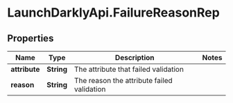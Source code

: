 # LaunchDarklyApi.FailureReasonRep

## Properties

Name | Type | Description | Notes
------------ | ------------- | ------------- | -------------
**attribute** | **String** | The attribute that failed validation | 
**reason** | **String** | The reason the attribute failed validation | 


